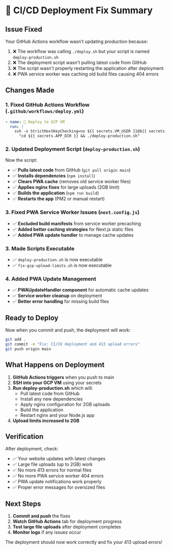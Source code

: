 # 🔧 CI/CD Deployment Fix Summary

## Issue Fixed
Your GitHub Actions workflow wasn't updating production because:
1. ❌ The workflow was calling `./deploy.sh` but your script is named `deploy-production.sh`
2. ❌ The deployment script wasn't pulling latest code from GitHub
3. ❌ The script wasn't properly restarting the application after deployment
4. ❌ PWA service worker was caching old build files causing 404 errors

## Changes Made

### 1. Fixed GitHub Actions Workflow (`.github/workflows/deploy.yml`)
```yaml
- name: 🚀 Deploy to GCP VM
  run: |
    ssh -o StrictHostKeyChecking=no ${{ secrets.VM_USER }}@${{ secrets.VM_HOST }} \
      "cd ${{ secrets.APP_DIR }} && ./deploy-production.sh"
```

### 2. Updated Deployment Script (`deploy-production.sh`)
Now the script:
- ✅ **Pulls latest code** from GitHub (`git pull origin main`)
- ✅ **Installs dependencies** (`npm install`)
- ✅ **Clears PWA cache** (removes old service worker files)
- ✅ **Applies nginx fixes** for large uploads (2GB limit)
- ✅ **Builds the application** (`npm run build`)
- ✅ **Restarts the app** (PM2 or manual restart)

### 3. Fixed PWA Service Worker Issues (`next.config.js`)
- ✅ **Excluded build manifests** from service worker precaching
- ✅ **Added better caching strategies** for Next.js static files
- ✅ **Added PWA update handler** to manage cache updates

### 3. Made Scripts Executable
- ✅ `deploy-production.sh` is now executable
- ✅ `fix-gcp-upload-limits.sh` is now executable

### 4. Added PWA Update Management
- ✅ **PWAUpdateHandler component** for automatic cache updates
- ✅ **Service worker cleanup** on deployment
- ✅ **Better error handling** for missing build files

## Ready to Deploy

Now when you commit and push, the deployment will work:

```bash
git add .
git commit -m "Fix: CI/CD deployment and 413 upload errors"
git push origin main
```

## What Happens on Deployment

1. **GitHub Actions triggers** when you push to main
2. **SSH into your GCP VM** using your secrets
3. **Run deploy-production.sh** which will:
   - Pull latest code from GitHub
   - Install any new dependencies 
   - Apply nginx configuration for 2GB uploads
   - Build the application
   - Restart nginx and your Node.js app
4. **Upload limits increased to 2GB**

## Verification

After deployment, check:
- ✅ Your website updates with latest changes
- ✅ Large file uploads (up to 2GB) work
- ✅ No more 413 errors for normal files
- ✅ No more PWA service worker 404 errors
- ✅ PWA update notifications work properly
- ✅ Proper error messages for oversized files

## Next Steps

1. **Commit and push** the fixes
2. **Watch GitHub Actions** tab for deployment progress
3. **Test large file uploads** after deployment completes
4. **Monitor logs** if any issues occur

The deployment should now work correctly and fix your 413 upload errors!

